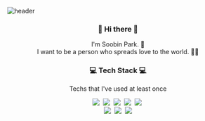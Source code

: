 ![header](https://capsule-render.vercel.app/api?type=Waving&color=auto&height=200&section=header&text=Soobin's%20Github&fontSize50&animation=twinkling)
<h3 align="center">👋 Hi there 👋 </h3>
<p align="center"> 
I'm Soobin Park. 🌱 <br>
I want to be a person who spreads love to the world. 💌💝
</p>
<h3 align="center">💻 Tech Stack 💻</h3>

<p align="center"> Techs that I've used at least once </p>

<p align="center">
  <img src="https://img.shields.io/badge/python-3670A0?style=Flat-square&logo=python&logoColor=ffdd54"/></a>&nbsp 
  <img src="https://img.shields.io/badge/java-%23ED8B00.svg?style=Flat-square&logo=openjdk&logoColor=white"/></a>&nbsp 
  <img src="https://img.shields.io/badge/c%23-%23239120.svg?style=Flat-square&logo=c-sharp&logoColor=white"/></a>&nbsp 
  <img src="https://img.shields.io/badge/PyTorch-%23EE4C2C.svg?style=Flat-square&logo=PyTorch&logoColor=white"/></a>&nbsp 
  <img src="https://img.shields.io/badge/TensorFlow-%23FF6F00.svg?style=Flat-square&logo=TensorFlow&logoColor=white"/></a>&nbsp 
  <br>
  <img src="https://img.shields.io/badge/Android-3DDC84?style=Flat-square&logo=android&logoColor=white"/></a>&nbsp 
  <img src="https://img.shields.io/badge/adobe%20illustrator-%23FF9A00.svg?style=Flat-square&logo=adobe%20illustrator&logoColor=white"/></a>&nbsp 

<img src="https://capsule-render.vercel.app/api?type=waving&color=auto&height=200&section=footer"/>
